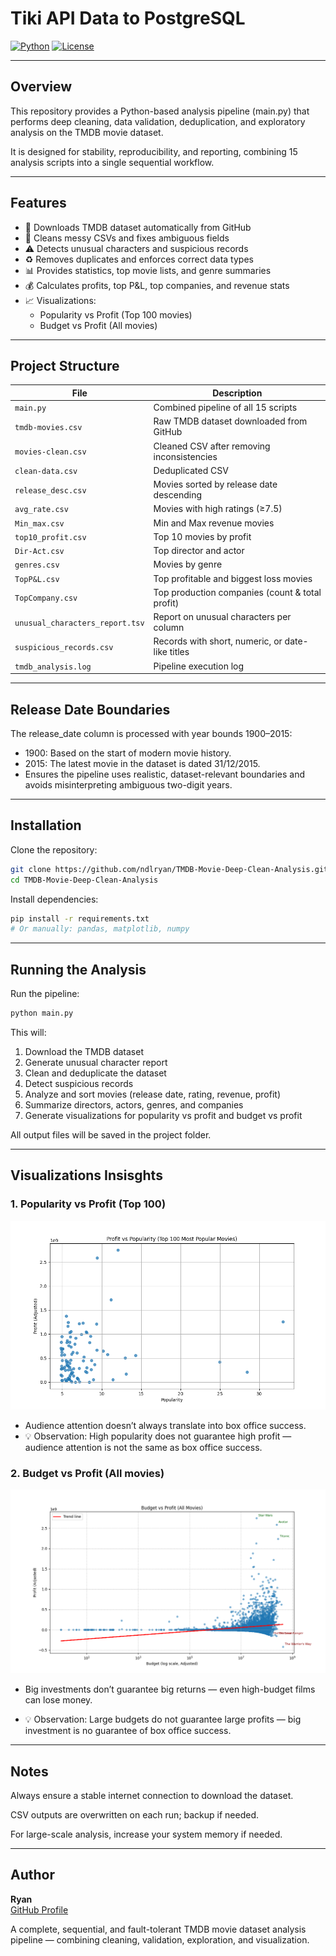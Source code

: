 # Tiki API Data to PostgreSQL

[![Python](https://img.shields.io/badge/Built%20With-Python-blue)](https://www.python.org/)
[![License](https://img.shields.io/badge/License-MIT-green)](LICENSE)

---

## Overview

This repository provides a Python-based analysis pipeline (main.py) that performs deep cleaning, data validation, deduplication, and exploratory analysis on the TMDB movie dataset.

It is designed for stability, reproducibility, and reporting, combining 15 analysis scripts into a single sequential workflow.

---

## Features

- 🔄 Downloads TMDB dataset automatically from GitHub
- 🧹 Cleans messy CSVs and fixes ambiguous fields
- ⚠️ Detects unusual characters and suspicious records
- ♻️ Removes duplicates and enforces correct data types
- 📊 Provides statistics, top movie lists, and genre summaries
- 💰 Calculates profits, top P&L, top companies, and revenue stats
- 📈 Visualizations:
    - Popularity vs Profit (Top 100 movies)
    - Budget vs Profit (All movies)

---

## Project Structure

| File                            | Description                                      |
| ------------------------------- | ------------------------------------------------ |
| `main.py`                       | Combined pipeline of all 15 scripts              |
| `tmdb-movies.csv`               | Raw TMDB dataset downloaded from GitHub          |
| `movies-clean.csv`              | Cleaned CSV after removing inconsistencies       |
| `clean-data.csv`                | Deduplicated CSV                                 |
| `release_desc.csv`              | Movies sorted by release date descending         |
| `avg_rate.csv`                  | Movies with high ratings (≥7.5)                  |
| `Min_max.csv`                   | Min and Max revenue movies                       |
| `top10_profit.csv`              | Top 10 movies by profit                          |
| `Dir-Act.csv`                   | Top director and actor                           |
| `genres.csv`                    | Movies by genre                                  |
| `TopP&L.csv`                    | Top profitable and biggest loss movies           |
| `TopCompany.csv`                | Top production companies (count & total profit)  |
| `unusual_characters_report.tsv` | Report on unusual characters per column          |
| `suspicious_records.csv`        | Records with short, numeric, or date-like titles |
| `tmdb_analysis.log`             | Pipeline execution log                           |

---

## Release Date Boundaries

The release_date column is processed with year bounds 1900–2015:
- 1900: Based on the start of modern movie history.
- 2015: The latest movie in the dataset is dated 31/12/2015.
- Ensures the pipeline uses realistic, dataset-relevant boundaries and avoids misinterpreting ambiguous two-digit years.

---

## Installation

Clone the repository:

```bash
git clone https://github.com/ndlryan/TMDB-Movie-Deep-Clean-Analysis.git
cd TMDB-Movie-Deep-Clean-Analysis
```

Install dependencies:
```bash
pip install -r requirements.txt
# Or manually: pandas, matplotlib, numpy
```

---

## Running the Analysis

Run the pipeline:

```bash
python main.py
```

This will:
1. Download the TMDB dataset
2. Generate unusual character report
3. Clean and deduplicate the dataset
4. Detect suspicious records
5. Analyze and sort movies (release date, rating, revenue, profit)
6. Summarize directors, actors, genres, and companies
7. Generate visualizations for popularity vs profit and budget vs profit

All output files will be saved in the project folder.

---

## Visualizations Insisghts

### 1. Popularity vs Profit (Top 100)
![Popularity vs Profit](popularity_vs_profit.png)

- Audience attention doesn’t always translate into box office success.
- 💡 Observation: High popularity does not guarantee high profit — audience attention is not the same as box office success.

### 2. Budget vs Profit (All movies)
![Budget vs Profit](budget_vs_profit.png)

- Big investments don’t guarantee big returns — even high-budget films can lose money.

- 💡 Observation: Large budgets do not guarantee large profits — big investment is no guarantee of box office success.
  
---

## Notes

Always ensure a stable internet connection to download the dataset.

CSV outputs are overwritten on each run; backup if needed.

For large-scale analysis, increase your system memory if needed.

---

## Author

**Ryan**  
[GitHub Profile](https://github.com/ndlryan)

A complete, sequential, and fault-tolerant TMDB movie dataset analysis pipeline — combining cleaning, validation, exploration, and visualization.
